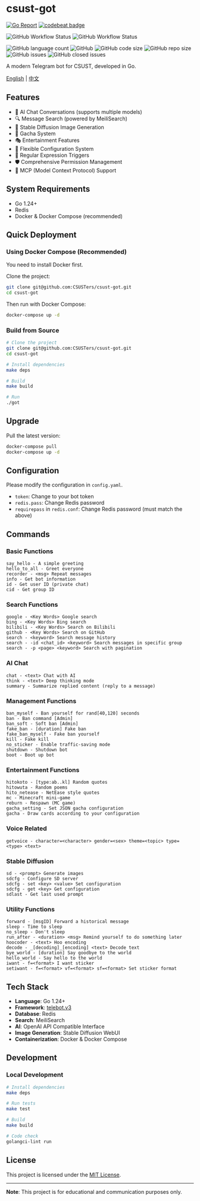 # csust-got

[![Go Report](https://goreportcard.com/badge/github.com/csusters/csust-got)](https://goreportcard.com/report/github.com/csusters/csust-got)
[![codebeat badge](https://codebeat.co/badges/4d134b7f-e345-4378-b00d-7ab2177b94bc)](https://codebeat.co/projects/github-com-csusters-csust-got-master)

![GitHub Workflow Status](https://img.shields.io/github/actions/workflow/status/CSUSTers/csust-got/test.yml?branch=master&label=Test%20%7C%20master)
![GitHub Workflow Status](https://img.shields.io/github/actions/workflow/status/CSUSTers/csust-got/test.yml?branch=dev&label=Test%20%7C%20dev)

![GitHub language count](https://img.shields.io/github/languages/count/csusters/csust-got)
![GitHub](https://img.shields.io/github/license/csusters/csust-got)
![GitHub code size](https://img.shields.io/github/languages/code-size/csusters/csust-got)
![GitHub repo size](https://img.shields.io/github/repo-size/csusters/csust-got)
![GitHub issues](https://img.shields.io/github/issues/csusters/csust-got)
![GitHub closed issues](https://img.shields.io/github/issues-closed/csusters/csust-got)

A modern Telegram bot for CSUST, developed in Go.

[English](README.md) | [中文](README_zh-CN.md)

## Features

- 🤖 AI Chat Conversations (supports multiple models)
- 🔍 Message Search (powered by MeiliSearch)
- 🎨 Stable Diffusion Image Generation
- 🎲 Gacha System
- 🎭 Entertainment Features
- 🔧 Flexible Configuration System
- 🎯 Regular Expression Triggers
- 🛡️ Comprehensive Permission Management
- 🔗 MCP (Model Context Protocol) Support

## System Requirements

- Go 1.24+
- Redis
- Docker & Docker Compose (recommended)

## Quick Deployment

### Using Docker Compose (Recommended)

You need to install Docker first.

Clone the project:

```bash
git clone git@github.com:CSUSTers/csust-got.git
cd csust-got
```

Then run with Docker Compose:

```bash
docker-compose up -d
```

### Build from Source

```bash
# Clone the project
git clone git@github.com:CSUSTers/csust-got.git
cd csust-got

# Install dependencies
make deps

# Build
make build

# Run
./got
```

## Upgrade

Pull the latest version:

```bash
docker-compose pull
docker-compose up -d
```

## Configuration

Please modify the configuration in `config.yaml`.

- `token`: Change to your bot token
- `redis.pass`: Change Redis password
- `requirepass` in `redis.conf`: Change Redis password (must match the above)

## Commands

### Basic Functions

``` text
say_hello - A simple greeting
hello_to_all - Greet everyone
recorder - <msg> Repeat messages
info - Get bot information
id - Get user ID (private chat)
cid - Get group ID
```

### Search Functions

``` text
google - <Key Words> Google search
bing - <Key Words> Bing search
bilibili - <Key Words> Search on Bilibili
github - <Key Words> Search on GitHub
search - <keyword> Search message history
search - -id <chat_id> <keyword> Search messages in specific group
search - -p <page> <keyword> Search with pagination
```

### AI Chat

``` text
chat - <text> Chat with AI
think - <text> Deep thinking mode
summary - Summarize replied content (reply to a message)
```

### Management Functions

``` text
ban_myself - Ban yourself for rand[40,120] seconds
ban - Ban command [Admin]
ban_soft - Soft ban [Admin]
fake_ban - [duration] Fake ban
fake_ban_myself - Fake ban yourself
kill - Fake kill
no_sticker - Enable traffic-saving mode
shutdown - Shutdown bot
boot - Boot up bot
```

### Entertainment Functions

``` text
hitokoto - [type:ab..kl] Random quotes
hitowuta - Random poems
hito_netease - NetEase style quotes
mc - Minecraft mini-game
reburn - Respawn (MC game)
gacha_setting - Set JSON gacha configuration
gacha - Draw cards according to your configuration
```

### Voice Related

``` text
getvoice - character=<character> gender=<sex> theme=<topic> type=<type> <text> 
```

### Stable Diffusion

``` text
sd - <prompt> Generate images
sdcfg - Configure SD server
sdcfg - set <key> <value> Set configuration
sdcfg - get <key> Get configuration
sdlast - Get last used prompt
```

### Utility Functions

``` text
forward - [msgID] Forward a historical message
sleep - Time to sleep
no_sleep - Don't sleep
run_after - <duration> <msg> Remind yourself to do something later
hoocoder - <text> Hoo encoding
decode - _[decoding]_[encoding] <text> Decode text
bye_world - [duration] Say goodbye to the world
hello_world - Say hello to the world  
iwant - f=<format> I want sticker
setiwant - f=<format> vf=<format> sf=<format> Set sticker format
```

## Tech Stack

- **Language**: Go 1.24+
- **Framework**: [telebot.v3](https://github.com/tucnak/telebot)
- **Database**: Redis
- **Search**: MeiliSearch
- **AI**: OpenAI API Compatible Interface
- **Image Generation**: Stable Diffusion WebUI
- **Containerization**: Docker & Docker Compose

## Development

### Local Development

```bash
# Install dependencies
make deps

# Run tests
make test

# Build
make build

# Code check
golangci-lint run
```

## License

This project is licensed under the [MIT License](LICENSE).

---

**Note**: This project is for educational and communication purposes only.
